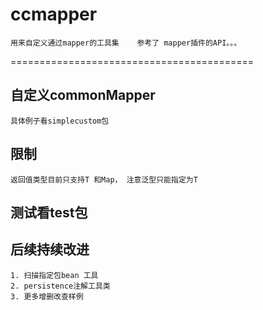 # ccmapper
	用来自定义通过mapper的工具集    参考了 mapper插件的API。。。 
==========================================	
## 自定义commonMapper 
	具体例子看simplecustom包
## 限制 
	返回值类型目前只支持T 和Map， 注意泛型只能指定为T
## 测试看test包

## 后续持续改进
    1. 扫描指定包bean 工具
    2. persistence注解工具类
    3. 更多增删改查样例
    

